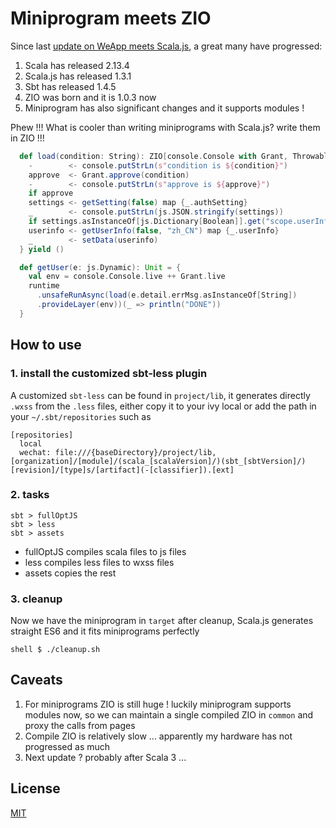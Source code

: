 # Miniprogram meets ZIO

Since last [update on WeApp meets Scala.js](https://github.com/kaiwu/weui-scalajs), a great many have progressed:

1. Scala has released 2.13.4
2. Scala.js has released 1.3.1
3. Sbt has released 1.4.5
4. ZIO was born and it is 1.0.3 now
5. Miniprogram has also significant changes and it supports modules !

Phew !!! What is cooler than writing miniprograms with Scala.js? write them in ZIO !!!

```Scala
  def load(condition: String): ZIO[console.Console with Grant, Throwable, Unit] = for {
    -        <- console.putStrLn(s"condition is ${condition}")
    approve  <- Grant.approve(condition)
    -        <- console.putStrLn(s"approve is ${approve}")
    if approve
    settings <- getSetting(false) map {_.authSetting}
    _        <- console.putStrLn(js.JSON.stringify(settings))
    if settings.asInstanceOf[js.Dictionary[Boolean]].get("scope.userInfo") == Some(true)
    userinfo <- getUserInfo(false, "zh_CN") map {_.userInfo}
    _        <- setData(userinfo)
  } yield ()

  def getUser(e: js.Dynamic): Unit = {
    val env = console.Console.live ++ Grant.live
    runtime
      .unsafeRunAsync(load(e.detail.errMsg.asInstanceOf[String])
      .provideLayer(env))(_ => println("DONE"))
  }
```

## How to use

### 1. install the customized sbt-less plugin

A customized `sbt-less` can be found in `project/lib`, it generates directly `.wxss` from the `.less` files, either copy it
to your ivy local or add the path in your `~/.sbt/repositories` such as

```
[repositories]
  local
  wechat: file:///{baseDirectory}/project/lib, [organization]/[module]/(scala_[scalaVersion]/)(sbt_[sbtVersion]/)[revision]/[type]s/[artifact](-[classifier]).[ext]
```

### 2. tasks

```
sbt > fullOptJS
sbt > less
sbt > assets
```
- fullOptJS compiles scala files to js files
- less compiles less files to wxss files
- assets copies the rest

### 3. cleanup

Now we have the miniprogram in `target` after cleanup, Scala.js generates straight ES6 and it fits miniprograms perfectly

```
shell $ ./cleanup.sh
```

## Caveats

1. For miniprograms ZIO is still huge ! luckily miniprogram supports modules now, so we can maintain a single compiled ZIO in `common` and proxy the calls from pages
2. Compile ZIO is relatively slow ... apparently my hardware has not progressed as much 
3. Next update ? probably after Scala 3 ...
   
## License

[MIT](http://opensource.org/licenses/MIT)
